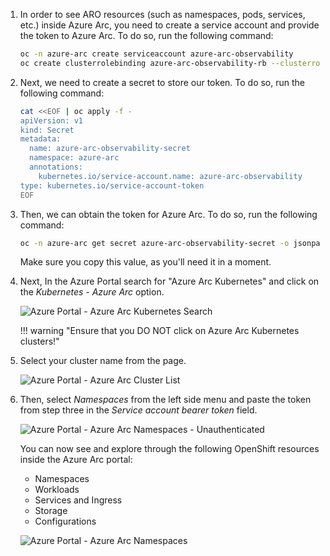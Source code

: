 1. In order to see ARO resources (such as namespaces, pods, services, etc.) inside Azure Arc, you need to create a service account and provide the token to Azure Arc. To do so, run the following command:

    ```bash
    oc -n azure-arc create serviceaccount azure-arc-observability
    oc create clusterrolebinding azure-arc-observability-rb --clusterrole cluster-admin --serviceaccount azure-arc:azure-arc-observability
    ```

1. Next, we need to create a secret to store our token. To do so, run the following command:

    ```bash
    cat <<EOF | oc apply -f -
    apiVersion: v1
    kind: Secret
    metadata:
      name: azure-arc-observability-secret
      namespace: azure-arc
      annotations:
        kubernetes.io/service-account.name: azure-arc-observability
    type: kubernetes.io/service-account-token
    EOF
    ```

1. Then, we can obtain the token for Azure Arc. To do so, run the following command:

    ```bash
    oc -n azure-arc get secret azure-arc-observability-secret -o jsonpath='{$.data.token}' | base64 -d'
    ```

    Make sure you copy this value, as you'll need it in a moment. 

1. Next, In the Azure Portal search for "Azure Arc Kubernetes" and click on the *Kubernetes - Azure Arc* option. 

    ![Azure Portal - Azure Arc Kubernetes Search](../assets/images/azure-arc-search.png)

    !!! warning "Ensure that you DO NOT click on Azure Arc Kubernetes clusters!"

1. Select your cluster name from the page. 

    ![Azure Portal - Azure Arc Cluster List](../assets/images/azure-arc-cluster-list.png)

1. Then, select *Namespaces* from the left side menu and paste the token from step three in the *Service account bearer token* field.

    ![Azure Portal - Azure Arc Namespaces - Unauthenticated](../assets/images/azure-arc-unauthenticated-namespaces.png)

    You can now see and explore through the following OpenShift resources inside the Azure Arc portal:

    - Namespaces
    - Workloads
    - Services and Ingress
    - Storage
    - Configurations

    ![Azure Portal - Azure Arc Namespaces](../assets/images/azure-arc-namespaces.png)
